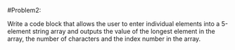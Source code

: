 #Problem2:


Write a code block that allows the user to enter individual elements into a 5-element string array and outputs the value of the longest element in the array, the number of characters and the index number in the array.
